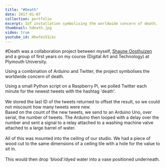 ```yaml
---
title: "#Death"
date: 2017-01-07
collection: portfolio
excerpt: IoT installation symbolising the worldwide concern of death.
thumbnail: hdeath.jpg
video: true
youtube_id: HhwfezX1Lkc
---
```


<p>
	#Death was a collaboration project between myself, <a href="http://shauneo.com/" target="_blank">Shaune Oosthuizen</a> and a group of first years on my course (Digital Art and Technology) at Plymouth University.
</p>
<p>
	Using a combination of Arduino and Twitter, the project symbolises the worldwide concern of death.
</p>
<p>
	Using a small Python script on a Raspberry Pi, we polled Twitter each minute for the newest tweets with the hashtag 'death'.<br><br>
	We stored the last ID of the tweets returned to offset the result, so we could not miscount how many tweets were new.<br>
	Based on the count of the new tweets, we send to an Arduino Uno, over serial, the number of tweets. The Arduino then looped with a delay over the number and sent a signal to a relay attached to a washing machine valve attached to a large barrel of water.<br><br>
	All of this was mounted into the ceiling of our studio. We had a piece of wood cut to the same dimensions of a ceiling tile with a hole for the value to sit in.<br><br>
	This would then drop 'blood'/dyed water into a vase positioned underneath.
</p>